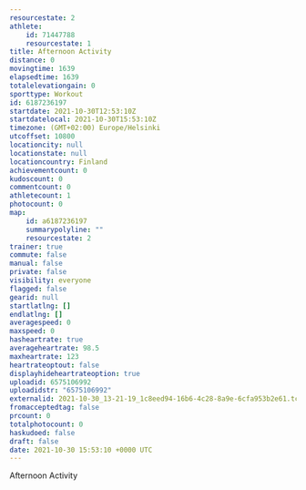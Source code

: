 ```yaml
---
resourcestate: 2
athlete:
    id: 71447788
    resourcestate: 1
title: Afternoon Activity
distance: 0
movingtime: 1639
elapsedtime: 1639
totalelevationgain: 0
sporttype: Workout
id: 6187236197
startdate: 2021-10-30T12:53:10Z
startdatelocal: 2021-10-30T15:53:10Z
timezone: (GMT+02:00) Europe/Helsinki
utcoffset: 10800
locationcity: null
locationstate: null
locationcountry: Finland
achievementcount: 0
kudoscount: 0
commentcount: 0
athletecount: 1
photocount: 0
map:
    id: a6187236197
    summarypolyline: ""
    resourcestate: 2
trainer: true
commute: false
manual: false
private: false
visibility: everyone
flagged: false
gearid: null
startlatlng: []
endlatlng: []
averagespeed: 0
maxspeed: 0
hasheartrate: true
averageheartrate: 98.5
maxheartrate: 123
heartrateoptout: false
displayhideheartrateoption: true
uploadid: 6575106992
uploadidstr: "6575106992"
externalid: 2021-10-30_13-21-19_1c8eed94-16b6-4c28-8a9e-6cfa953b2e61.tcx
fromacceptedtag: false
prcount: 0
totalphotocount: 0
haskudoed: false
draft: false
date: 2021-10-30 15:53:10 +0000 UTC
---
```

Afternoon Activity